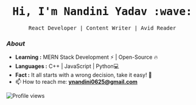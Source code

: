 <h1 align="center"><samp>
  Hi, I'm Nandini Yadav :wave: <samp>
</h1>
<p align="center">
  <samp>
  React Developer | Content Writer | Avid Reader
  </samp>
  
</p>



### <i>About</i>
 
-  **Learning :** MERN Stack Development :zap: | Open-Source :fire:	
-  **Languages :** C++ | JavaScript | Python💻
-  **Fact :** It all starts with a wrong decision, take it easy! 🎯
  - 📫 How to reach me:  **ynandini0625@gmail.com**


<!-- <p align="left">
  <img alt="Nandini's Github Stats" src="https://github-readme-stats.vercel.app/api?username=Nandini2510&show_icons=true&theme=radical">
</p>
 -->




<p align="left">
  <img src="https://gpvc.arturio.dev/Nandini2510" alt="Profile views" />
</p>
